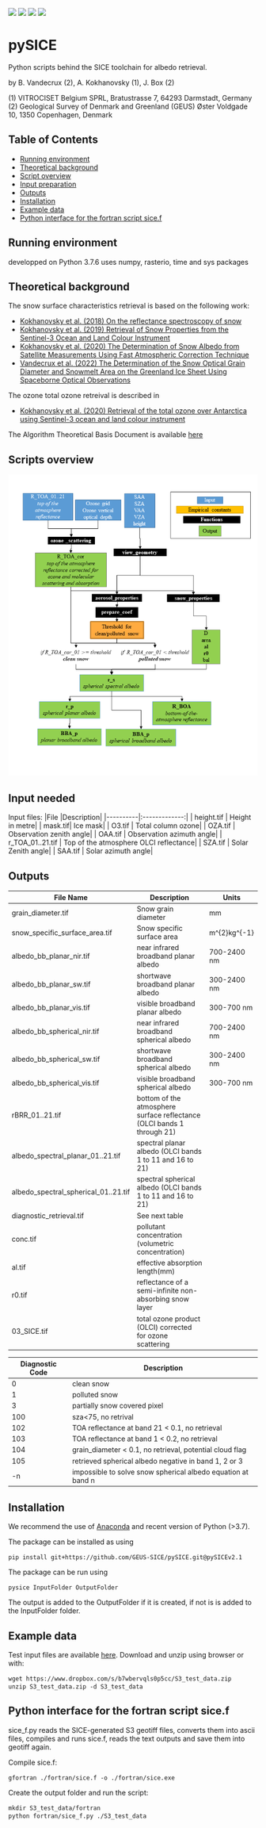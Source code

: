 [![](https://img.shields.io/badge/code%20style-black-000000.svg)](https://github.com/psf/black)
[![](https://img.shields.io/badge/License-GPL_v2-blue.svg)](https://github.com/GEUS-SICE/pySICE/blob/pySICEv2/LICENSE.txt)
[![](https://img.shields.io/github/issues-raw/GEUS-SICE/pySICE)](https://github.com/GEUS-SICE/pySICE/issues)
[![](https://img.shields.io/github/v/release/GEUS-SICE/pySICE)](https://github.com/GEUS-SICE/pySICE/releases)

# pySICE
Python scripts behind the SICE toolchain for albedo retrieval.

by  B. Vandecrux (2), A. Kokhanovsky (1), J. Box (2)

(1) VITROCISET Belgium SPRL, Bratustrasse 7, 64293 Darmstadt, Germany
(2) Geological Survey of Denmark and Greenland (GEUS)
 Øster Voldgade 10, 1350 Copenhagen, Denmark


## Table of Contents  
* [Running environment](#running-environment)  
* [Theoretical background](#theoretical-background)  
* [Script overview](#overview)  
* [Input preparation](#input)  
* [Outputs](#outputs)  
* [Installation](#installation)  
* [Example data](#examples)  
* [Python interface for the fortran script sice.f	](#sicef)
	
## Running environment
developped on Python 3.7.6
uses numpy, rasterio, time and sys packages

## Theoretical background

The snow surface characteristics retrieval is based on the following work:
* [Kokhanovsky et al. (2018) On the reflectance spectroscopy of snow](https://tc.copernicus.org/articles/12/2371/2018/)
* [Kokhanovsky et al. (2019) Retrieval of Snow Properties from the Sentinel-3
Ocean and Land Colour Instrument](http://dx.doi.org/10.3390/rs11192280)
* [Kokhanovsky et al. (2020) The Determination of Snow Albedo from Satellite Measurements Using Fast Atmospheric Correction Technique](http://dx.doi.org/10.3390/rs12020234)
* [Vandecrux et al. (2022) The Determination of the Snow Optical Grain Diameter and Snowmelt Area on the Greenland Ice Sheet Using Spaceborne Optical Observations](https://doi.org/10.3390/rs14040932)

The ozone total ozone retreival is described in 
* [Kokhanovsky et al. (2020) Retrieval of the total ozone over Antarctica using Sentinel-3 ocean and land colour instrument](https://doi.org/10.1016/j.jqsrt.2020.107045)

The Algorithm Theoretical Basis Document is available [here](docs/atbd/FINAL_SICE_ATBD__v3.0_MAY06_2020.pdf)

<a name="overview"/>


## Scripts overview
![](docs/atbd/ATBD_plots1.png)

<a name="input"/>

## Input needed

Input files:
|File |Description|
|----------|:-------------:|
| height.tif  | Height in metre|
| mask.tif| Ice mask|
| O3.tif   | Total column ozone|
| OZA.tif  | Observation zenith angle|
| OAA.tif  | Observation azimuth angle|
| r_TOA_01..21.tif | Top of the atmosphere OLCI reflectance|
| SZA.tif  | Solar Zenith angle|
| SAA.tif  | Solar azimuth angle|

<a name="outputs"/>

## Outputs


| File Name                            | Description                                                            | Units       |
|--------------------------------------|------------------------------------------------------------------------|-------------|
| grain_diameter.tif                   | Snow grain diameter                                                    | mm          |
| snow_specific_surface_area.tif       | Snow specific surface area                                             | m^{2}kg^{-1}|
| albedo_bb_planar_nir.tif             | near infrared broadband planar albedo                                  | 700-2400 nm |
| albedo_bb_planar_sw.tif              | shortwave broadband planar albedo                                      | 300-2400 nm |
| albedo_bb_planar_vis.tif             | visible broadband planar albedo                                        | 300-700 nm  |
| albedo_bb_spherical_nir.tif          | near infrared broadband spherical albedo                               | 700-2400 nm |
| albedo_bb_spherical_sw.tif           | shortwave broadband spherical albedo                                   | 300-2400 nm |
| albedo_bb_spherical_vis.tif          | visible broadband spherical albedo                                     | 300-700 nm  |
| rBRR_01..21.tif                      | bottom of the atmosphere surface reflectance (OLCI bands 1 through 21) |             |
| albedo_spectral_planar_01..21.tif    | spectral planar albedo (OLCI bands 1 to 11 and 16 to 21)               |             |
| albedo_spectral_spherical_01..21.tif | spectral spherical albedo (OLCI bands 1 to 11 and 16 to 21)            |             |
| diagnostic_retrieval.tif             | See next table                                                         |             |
| conc.tif                             | pollutant concentration (volumetric concentration)                     |             |
| al.tif                               | effective absorption length(mm)                                        |             |
| r0.tif                               | reflectance of a semi-infinite non-absorbing snow layer                |             |
| 03_SICE.tif                          | total ozone product (OLCI) corrected for ozone scattering              |             |



| Diagnostic Code | Description                                                                                   |
|-----------------|-----------------------------------------------------------------------------------------------|
|               0 | clean snow                                                                                    |
|               1 | polluted snow                                                                                 |
|               3 | partially snow covered pixel                                                                  |
|             100 | sza<75, no retrival                                                                           |
|             102 | TOA reflectance at band 21 < 0.1, no retrieval                                                |
|             103 | TOA reflectance at band 1 < 0.2, no retrieval                                                 |
|             104 | grain_diameter < 0.1, no retrieval, potential cloud flag                                      |
|             105 | retrieved spherical albedo negative in band 1, 2 or 3                                         |
|              -n | impossible to solve snow spherical albedo equation at band n                                  |


<a name="installation"/>

## Installation

We recommend the use of [Anaconda](https://www.anaconda.com/products/individual) and recent version of Python (>3.7).

The package can be installed as using
```
pip install git+https://github.com/GEUS-SICE/pySICE.git@pySICEv2.1                                  
```

The package can be run using

```
pysice InputFolder OutputFolder
```

The output is added to the OutputFolder if it is created, if not is is added to the InputFolder folder.

<a name="examples"/>

## Example data

Test input files are available [here](https://www.dropbox.com/s/b7wbervqls0p5cc/S3_test_data.zip?dl=0). Download and unzip using browser or with: 

```
wget https://www.dropbox.com/s/b7wbervqls0p5cc/S3_test_data.zip
unzip S3_test_data.zip -d S3_test_data
```

<a name="sicef"/>

## Python interface for the fortran script sice.f
sice_f.py reads the SICE-generated S3 geotiff files, converts them into ascii files, compiles and runs sice.f, reads the text outputs and save them into geotiff again.

Compile sice.f:

```
gfortran ./fortran/sice.f -o ./fortran/sice.exe
```

Create the output folder and run the script:

```
mkdir S3_test_data/fortran
python fortran/sice_f.py ./S3_test_data
```

